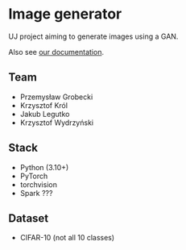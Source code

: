 # Image generator

UJ project aiming to generate images using a GAN.

Also see [our documentation](https://docs.google.com/presentation/d/1ti0BESmBx7AmxsnPL433ShxOKIP0EZwc4NA_ooz5suo/edit?usp=sharing).

## Team

- Przemysław Grobecki
- Krzysztof Król
- Jakub Legutko
- Krzysztof Wydrzyński

## Stack

- Python (3.10+)
- PyTorch
- torchvision
- Spark ???

## Dataset

- CIFAR-10 (not all 10 classes)
